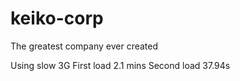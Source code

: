 # keiko-corp
The greatest company ever created

Using slow 3G
First load 2.1 mins
Second load 37.94s
